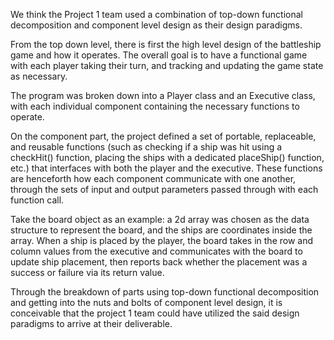 We think the Project 1 team used a combination of top-down functional decomposition and component level design as their design paradigms. 

From the top down level, there is first the high level design of the battleship game and how it operates. The overall goal is to have a functional game with each player taking their turn, and tracking and updating the game state as necessary. 

The program was broken down into a Player class and an Executive class, with each individual component containing the necessary functions to operate. 

On the component part, the project defined a set of portable, replaceable, and reusable functions (such as checking if a ship was hit using a checkHit() function, placing the ships with a dedicated placeShip() function, etc.) that interfaces with both the player and the executive. These functions are henceforth how each component communicate with one another, through the sets of input and output parameters passed through with each function call. 

Take the board object as an example: a 2d array was chosen as the data structure to represent the board, and the ships are coordinates inside the array. When a ship is placed by the player, the board takes in the row and column values from the executive and communicates with the board to update ship placement, then reports back whether the placement was a success or failure via its return value. 

Through the breakdown of parts using top-down functional decomposition and getting into the nuts and bolts of component level design, it is conceivable that the project 1 team could have utilized the said design paradigms to arrive at their deliverable. 

